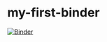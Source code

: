 # my-first-binder

[![Binder](https://mybinder.org/badge_logo.svg)](https://mybinder.org/v2/gh/Nikii1118/my-first-binder/HEAD)
